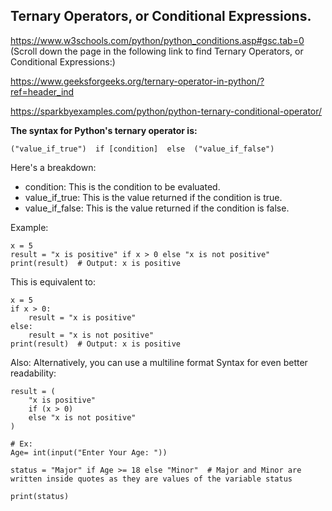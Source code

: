 ## Ternary Operators, or Conditional Expressions.



https://www.w3schools.com/python/python_conditions.asp#gsc.tab=0 (Scroll down the page in the following link to find Ternary Operators, or Conditional Expressions:)

https://www.geeksforgeeks.org/ternary-operator-in-python/?ref=header_ind

https://sparkbyexamples.com/python/python-ternary-conditional-operator/

                                                                                                                                                                                                                                                                            
**The syntax for Python's ternary operator is:**

```("value_if_true")  if [condition]  else  ("value_if_false")```


Here's a breakdown:

- condition: This is the condition to be evaluated.
- value_if_true: This is the value returned if the condition is true.
- value_if_false: This is the value returned if the condition is false.

Example:
```
x = 5
result = "x is positive" if x > 0 else "x is not positive"
print(result)  # Output: x is positive
```

This is equivalent to:

```
x = 5
if x > 0:
    result = "x is positive"
else:
    result = "x is not positive"
print(result)  # Output: x is positive
```

Also:
Alternatively, you can use a multiline format Syntax for even better readability:
```
result = (
    "x is positive" 
    if (x > 0) 
    else "x is not positive"
)
```

```
# Ex:
Age= int(input("Enter Your Age: "))

status = "Major" if Age >= 18 else "Minor"  # Major and Minor are written inside quotes as they are values of the variable status

print(status)
```



